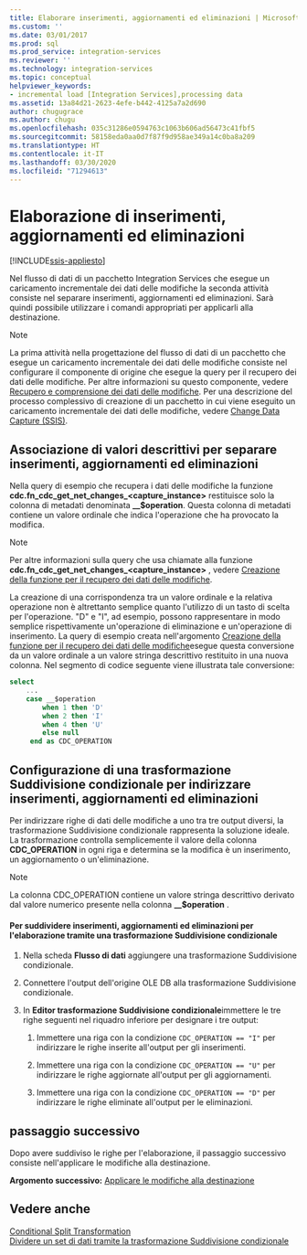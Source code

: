 ```yaml
---
title: Elaborare inserimenti, aggiornamenti ed eliminazioni | Microsoft Docs
ms.custom: ''
ms.date: 03/01/2017
ms.prod: sql
ms.prod_service: integration-services
ms.reviewer: ''
ms.technology: integration-services
ms.topic: conceptual
helpviewer_keywords:
- incremental load [Integration Services],processing data
ms.assetid: 13a84d21-2623-4efe-b442-4125a7a2d690
author: chugugrace
ms.author: chugu
ms.openlocfilehash: 035c31286e0594763c1063b606ad56473c41fbf5
ms.sourcegitcommit: 58158eda0aa0d7f87f9d958ae349a14c0ba8a209
ms.translationtype: HT
ms.contentlocale: it-IT
ms.lasthandoff: 03/30/2020
ms.locfileid: "71294613"
---
```

# <a name="process-inserts-updates-and-deletes"></a>Elaborazione di inserimenti, aggiornamenti ed eliminazioni

[!INCLUDE[ssis-appliesto](../../includes/ssis-appliesto-ssvrpluslinux-asdb-asdw-xxx.md)]


  Nel flusso di dati di un pacchetto Integration Services che esegue un caricamento incrementale dei dati delle modifiche la seconda attività consiste nel separare inserimenti, aggiornamenti ed eliminazioni. Sarà quindi possibile utilizzare i comandi appropriati per applicarli alla destinazione.  
  
> [!NOTE]  
>  La prima attività nella progettazione del flusso di dati di un pacchetto che esegue un caricamento incrementale dei dati delle modifiche consiste nel configurare il componente di origine che esegue la query per il recupero dei dati delle modifiche. Per altre informazioni su questo componente, vedere [Recupero e comprensione dei dati delle modifiche](../../integration-services/change-data-capture/retrieve-and-understand-the-change-data.md). Per una descrizione del processo complessivo di creazione di un pacchetto in cui viene eseguito un caricamento incrementale dei dati delle modifiche, vedere [Change Data Capture &#40;SSIS&#41;](../../integration-services/change-data-capture/change-data-capture-ssis.md).  
  
## <a name="associating-friendly-values-to-separate-inserts-updates-and-deletes"></a>Associazione di valori descrittivi per separare inserimenti, aggiornamenti ed eliminazioni  
 Nella query di esempio che recupera i dati delle modifiche la funzione **cdc.fn_cdc_get_net_changes_<capture_instance>** restituisce solo la colonna di metadati denominata **__$operation**. Questa colonna di metadati contiene un valore ordinale che indica l'operazione che ha provocato la modifica.  
  
> [!NOTE]  
>  Per altre informazioni sulla query che usa chiamate alla funzione **cdc.fn_cdc_get_net_changes_<capture_instance>** , vedere [Creazione della funzione per il recupero dei dati delle modifiche](../../integration-services/change-data-capture/create-the-function-to-retrieve-the-change-data.md).  
  
 La creazione di una corrispondenza tra un valore ordinale e la relativa operazione non è altrettanto semplice quanto l'utilizzo di un tasto di scelta per l'operazione. "D" e "I", ad esempio, possono rappresentare in modo semplice rispettivamente un'operazione di eliminazione e un'operazione di inserimento. La query di esempio creata nell'argomento [Creazione della funzione per il recupero dei dati delle modifiche](../../integration-services/change-data-capture/create-the-function-to-retrieve-the-change-data.md)esegue questa conversione da un valore ordinale a un valore stringa descrittivo restituito in una nuova colonna. Nel segmento di codice seguente viene illustrata tale conversione:  
  
```sql
select   
    ...  
    case __$operation  
        when 1 then 'D'  
        when 2 then 'I'  
        when 4 then 'U'  
        else null  
     end as CDC_OPERATION  
```  
  
## <a name="configuring-a-conditional-split-transformation-to-direct-inserts-updates-and-deletes"></a>Configurazione di una trasformazione Suddivisione condizionale per indirizzare inserimenti, aggiornamenti ed eliminazioni  
 Per indirizzare righe di dati delle modifiche a uno tra tre output diversi, la trasformazione Suddivisione condizionale rappresenta la soluzione ideale. La trasformazione controlla semplicemente il valore della colonna **CDC_OPERATION** in ogni riga e determina se la modifica è un inserimento, un aggiornamento o un'eliminazione.  
  
> [!NOTE]  
>  La colonna CDC_OPERATION contiene un valore stringa descrittivo derivato dal valore numerico presente nella colonna **__$operation** .  
  
#### <a name="to-split-inserts-updates-and-deletes-for-processing-by-using-a-conditional-split-transformation"></a>Per suddividere inserimenti, aggiornamenti ed eliminazioni per l'elaborazione tramite una trasformazione Suddivisione condizionale  
  
1.  Nella scheda **Flusso di dati** aggiungere una trasformazione Suddivisione condizionale.  
  
2.  Connettere l'output dell'origine OLE DB alla trasformazione Suddivisione condizionale.  
  
3.  In **Editor trasformazione Suddivisione condizionale**immettere le tre righe seguenti nel riquadro inferiore per designare i tre output:  
  
    1.  Immettere una riga con la condizione `CDC_OPERATION == "I"` per indirizzare le righe inserite all'output per gli inserimenti.  
  
    2.  Immettere una riga con la condizione `CDC_OPERATION == "U"` per indirizzare le righe aggiornate all'output per gli aggiornamenti.  
  
    3.  Immettere una riga con la condizione `CDC_OPERATION == "D"` per indirizzare le righe eliminate all'output per le eliminazioni.  
  
## <a name="next-step"></a>passaggio successivo  
 Dopo avere suddiviso le righe per l'elaborazione, il passaggio successivo consiste nell'applicare le modifiche alla destinazione.  
  
 **Argomento successivo:** [Applicare le modifiche alla destinazione](../../integration-services/change-data-capture/apply-the-changes-to-the-destination.md)  
  
## <a name="see-also"></a>Vedere anche  
 [Conditional Split Transformation](../../integration-services/data-flow/transformations/conditional-split-transformation.md)   
 [Dividere un set di dati tramite la trasformazione Suddivisione condizionale](../../integration-services/data-flow/transformations/split-a-dataset-by-using-the-conditional-split-transformation.md)  
  
  
